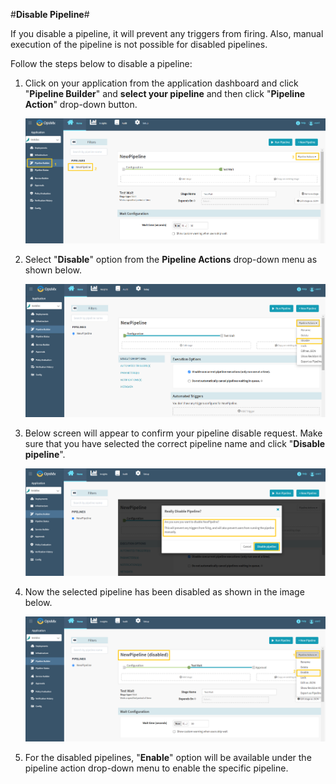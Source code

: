 #**Disable Pipeline**#

If you disable a pipeline, it will prevent any triggers from firing. Also, manual execution of the pipeline is not possible for disabled pipelines.

Follow the steps below to disable a pipeline:

1. Click on your application from the application dashboard and click "**Pipeline Builder**" and **select your pipeline** and then click "**Pipeline Action**" drop-down button.

	![Disable_pipeline1](./Disable_pipeline1.png)

2. Select "**Disable**" option from the **Pipeline Actions** drop-down menu as shown below.

	![Disable_pipeline2](./Disable_pipeline2.png)

3. Below screen will appear to confirm your pipeline disable request. Make sure that you have selected the correct pipeline name and click "**Disable pipeline**".

	![Disable_pipeline3](./Disable_pipeline3.png)

4. Now the selected pipeline has been disabled as shown in the image below.

	![Disable_pipeline4](./Disable_pipeline4.png)

5.  For the disabled pipelines, "**Enable**" option will be available under the pipeline action drop-down menu to enable the specific pipeline.